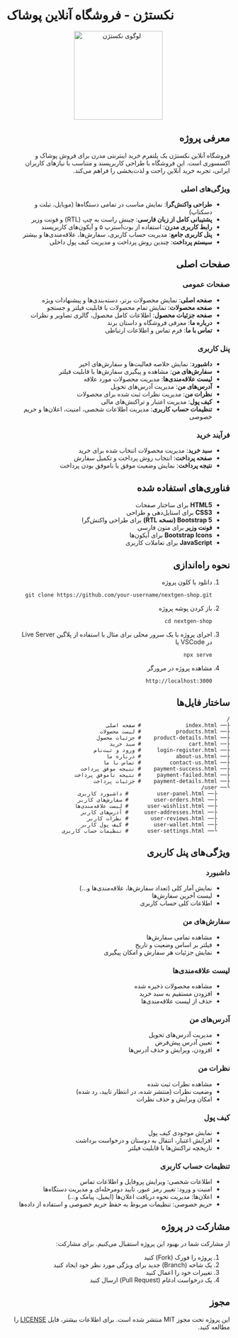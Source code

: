 # نکستژن - فروشگاه آنلاین پوشاک

<p align="center">
  <img src="https://via.placeholder.com/200x200" alt="لوگوی نکستژن" width="200"/>
</p>

<div dir="rtl">

## معرفی پروژه

فروشگاه آنلاین نکستژن یک پلتفرم خرید اینترنتی مدرن برای فروش پوشاک و اکسسوری است. این فروشگاه با طراحی کاربرپسند و متناسب با نیازهای کاربران ایرانی، تجربه خرید آنلاین راحت و لذت‌بخشی را فراهم می‌کند.

### ویژگی‌های اصلی

- **طراحی واکنش‌گرا**: نمایش مناسب در تمامی دستگاه‌ها (موبایل، تبلت و دسکتاپ)
- **پشتیبانی کامل از زبان فارسی**: چینش راست به چپ (RTL) و فونت وزیر
- **رابط کاربری مدرن**: استفاده از بوت‌استرپ ۵ و آیکون‌های کاربرپسند
- **پنل کاربری جامع**: مدیریت حساب کاربری، سفارش‌ها، علاقه‌مندی‌ها و بیشتر
- **سیستم پرداخت**: چندین روش پرداخت و مدیریت کیف پول داخلی

## صفحات اصلی

### صفحات عمومی
- **صفحه اصلی**: نمایش محصولات برتر، دسته‌بندی‌ها و پیشنهادات ویژه
- **صفحه محصولات**: نمایش تمام محصولات با قابلیت فیلتر و جستجو
- **صفحه جزئیات محصول**: اطلاعات کامل محصول، گالری تصاویر و نظرات
- **درباره ما**: معرفی فروشگاه و داستان برند
- **تماس با ما**: فرم تماس و اطلاعات ارتباطی

### پنل کاربری
- **داشبورد**: نمایش خلاصه فعالیت‌ها و سفارش‌های اخیر
- **سفارش‌های من**: مشاهده و پیگیری سفارش‌ها با قابلیت فیلتر
- **لیست علاقه‌مندی‌ها**: مدیریت محصولات مورد علاقه
- **آدرس‌های من**: مدیریت آدرس‌های تحویل
- **نظرات من**: مدیریت نظرات ثبت شده برای محصولات
- **کیف پول**: مدیریت اعتبار و تراکنش‌های مالی
- **تنظیمات حساب کاربری**: مدیریت اطلاعات شخصی، امنیت، اعلان‌ها و حریم خصوصی

### فرآیند خرید
- **سبد خرید**: مدیریت محصولات انتخاب شده برای خرید
- **صفحه پرداخت**: انتخاب روش پرداخت و تکمیل سفارش
- **نتیجه پرداخت**: نمایش وضعیت موفق یا ناموفق بودن پرداخت

## فناوری‌های استفاده شده

- **HTML5** برای ساختار صفحات
- **CSS3** برای استایل‌دهی و طراحی
- **Bootstrap 5 (نسخه RTL)** برای طراحی واکنش‌گرا
- **فونت وزیر** برای متون فارسی
- **Bootstrap Icons** برای آیکون‌ها
- **JavaScript** برای تعاملات کاربری

## نحوه راه‌اندازی

1. دانلود یا کلون پروژه
   ```
   git clone https://github.com/your-username/nextgen-shop.git
   ```

2. باز کردن پوشه پروژه
   ```
   cd nextgen-shop
   ```

3. اجرای پروژه با یک سرور محلی
   برای مثال با استفاده از پلاگین Live Server در VSCode یا
   ```
   npx serve
   ```

4. مشاهده پروژه در مرورگر
   ```
   http://localhost:3000
   ```

## ساختار فایل‌ها

```
/
├── index.html              # صفحه اصلی
├── products.html           # لیست محصولات
├── product-details.html    # جزئیات محصول
├── cart.html               # سبد خرید
├── login-register.html     # ورود و ثبت‌نام
├── about-us.html           # درباره ما
├── contact-us.html         # تماس با ما
├── payment-success.html    # نتیجه موفق پرداخت
├── payment-failed.html     # نتیجه ناموفق پرداخت
├── payment-details.html    # جزئیات پرداخت
└── user/
    ├── user-panel.html         # داشبورد کاربری
    ├── user-orders.html        # سفارش‌های کاربر
    ├── user-wishlist.html      # لیست علاقه‌مندی‌ها
    ├── user-addresses.html     # آدرس‌های کاربر
    ├── user-reviews.html       # نظرات کاربر
    ├── user-wallet.html        # کیف پول کاربر
    └── user-settings.html      # تنظیمات حساب کاربری
```

## ویژگی‌های پنل کاربری

### داشبورد
- نمایش آمار کلی (تعداد سفارش‌ها، علاقه‌مندی‌ها و...)
- لیست آخرین سفارش‌ها
- اطلاعات کلی حساب کاربری

### سفارش‌های من
- مشاهده تمامی سفارش‌ها
- فیلتر بر اساس وضعیت و تاریخ
- نمایش جزئیات هر سفارش و امکان پیگیری

### لیست علاقه‌مندی‌ها
- مشاهده محصولات ذخیره شده
- افزودن مستقیم به سبد خرید
- حذف از لیست علاقه‌مندی‌ها

### آدرس‌های من
- مدیریت آدرس‌های تحویل
- تعیین آدرس پیش‌فرض
- افزودن، ویرایش و حذف آدرس‌ها

### نظرات من
- مشاهده نظرات ثبت شده
- وضعیت نظرات (منتشر شده، در انتظار تایید، رد شده)
- امکان ویرایش و حذف نظرات

### کیف پول
- نمایش موجودی کیف پول
- افزایش اعتبار، انتقال به دوستان و درخواست برداشت
- تاریخچه تراکنش‌ها با قابلیت فیلتر

### تنظیمات حساب کاربری
- اطلاعات شخصی: ویرایش پروفایل و اطلاعات تماس
- امنیت و ورود: تغییر رمز عبور، تایید دومرحله‌ای و مدیریت دستگاه‌ها
- اعلان‌ها: مدیریت نحوه دریافت اعلان‌ها (ایمیل، پیامک و...)
- حریم خصوصی: تنظیمات مربوط به حفظ حریم خصوصی و استفاده از داده‌ها

## مشارکت در پروژه

از مشارکت شما در بهبود این پروژه استقبال می‌کنیم. برای مشارکت:

1. پروژه را فورک (Fork) کنید
2. یک شاخه (Branch) جدید برای ویژگی مورد نظر خود ایجاد کنید
3. تغییرات خود را اعمال کنید
4. یک درخواست ادغام (Pull Request) ارسال کنید

## مجوز

این پروژه تحت مجوز MIT منتشر شده است. برای اطلاعات بیشتر، فایل [LICENSE](LICENSE) را مطالعه کنید.

</div> 